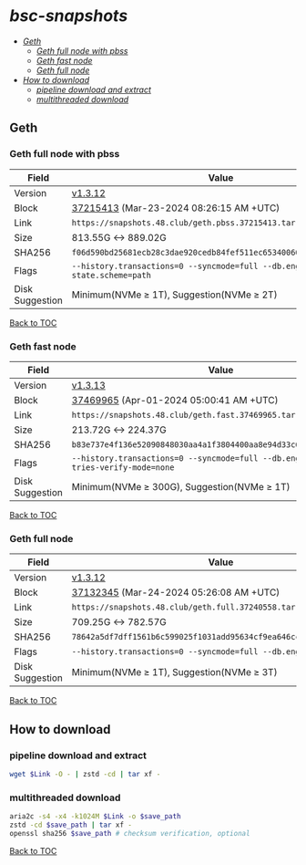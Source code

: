 # *bsc-snapshots*


- *[Geth](#geth)*
    - *[Geth full node with pbss](#geth-full-node-with-pbss)*
    - *[Geth fast node](#geth-fast-node)*
    - *[Geth full node](#geth-full-node)*
- *[How to download](#how-to-download)*
    - *[pipeline download and extract](#pipeline-download-and-extract)*
    - *[multithreaded download](#multithreaded-download)*

## Geth
### Geth full node with pbss

| Field |Value |
| --- | --- |
| Version | [v1.3.12](https://github.com/bnb-chain/bsc/releases/tag/v1.3.12) |
| Block | [37215413](https://bscscan.com/block/37215413) (Mar-23-2024 08:26:15 AM +UTC) |
| Link | `https://snapshots.48.club/geth.pbss.37215413.tar.zst` |
| Size | 813.55G <-> 889.02G |
| SHA256 | `f06d590bd25681ecb28c3dae920cedb84fef511ec65340060ef8ac9b02c2a62e` |
| Flags | `--history.transactions=0 --syncmode=full --db.engine=pebble --state.scheme=path` |
| Disk Suggestion | Minimum(NVMe ≥ 1T), Suggestion(NVMe ≥ 2T)|

[Back to TOC](#bsc-snapshots)

### Geth fast node

| Field |Value |
| --- | --- |
| Version | [v1.3.13](https://github.com/bnb-chain/bsc/releases/tag/v1.3.13) |
| Block | [37469965](https://bscscan.com/block/37469965) (Apr-01-2024 05:00:41 AM +UTC) |
| Link | `https://snapshots.48.club/geth.fast.37469965.tar.zst` |
| Size | 213.72G <-> 224.37G |
| SHA256 | `b83e737e4f136e52090848030aa4a1f3804400aa8e94d33c645adf2ed0b0495a` |
| Flags | `--history.transactions=0 --syncmode=full --db.engine=pebble --tries-verify-mode=none` |
| Disk Suggestion | Minimum(NVMe ≥ 300G), Suggestion(NVMe ≥ 1T)|

[Back to TOC](#bsc-snapshots)

### Geth full node

| Field |Value |
| --- | --- |
| Version | [v1.3.12](https://github.com/bnb-chain/bsc/releases/tag/v1.3.12) |
| Block | [37132345](https://bscscan.com/block/37240558) (Mar-24-2024 05:26:08 AM +UTC) |
| Link | `https://snapshots.48.club/geth.full.37240558.tar.zst` |
| Size | 709.25G <-> 782.57G |
| SHA256 | `78642a5df7dff1561b6c599025f1031add95634cf9ea646cc4b0142ee28208ef` |
| Flags | `--history.transactions=0 --syncmode=full --db.engine=pebble` |
| Disk Suggestion | Minimum(NVMe ≥ 1T), Suggestion(NVMe ≥ 3T)|

[Back to TOC](#bsc-snapshots)

## How to download
### pipeline download and extract

```bash
wget $Link -O - | zstd -cd | tar xf -
```

### multithreaded download

```bash
aria2c -s4 -x4 -k1024M $Link -o $save_path
zstd -cd $save_path | tar xf -
openssl sha256 $save_path # checksum verification, optional
```

[Back to TOC](#bsc-snapshots)
